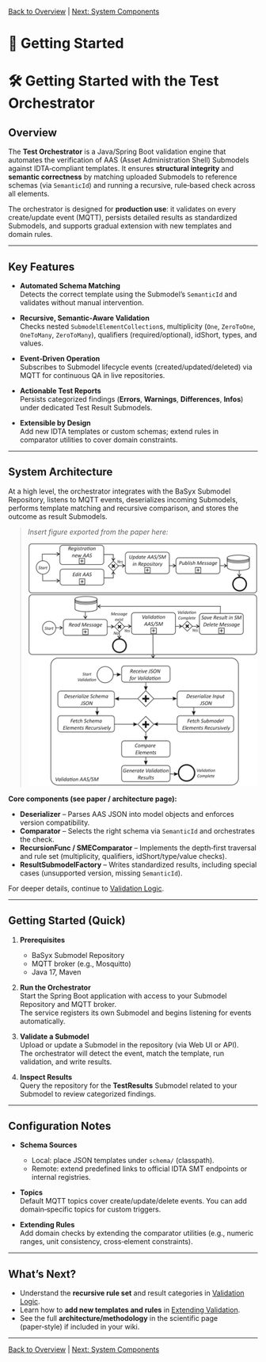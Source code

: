 [Back to Overview](index.md) | [Next: System Components](system_components.md)

# 🚀 Getting Started


# 🛠 Getting Started with the Test Orchestrator
## Overview

The **Test Orchestrator** is a Java/Spring Boot validation engine that automates the verification of AAS (Asset Administration Shell) Submodels against IDTA‑compliant templates. It ensures **structural integrity** and **semantic correctness** by matching uploaded Submodels to reference schemas (via `SemanticId`) and running a recursive, rule‑based check across all elements.

The orchestrator is designed for **production use**: it validates on every create/update event (MQTT), persists detailed results as standardized Submodels, and supports gradual extension with new templates and domain rules.

---

## Key Features

- **Automated Schema Matching**  
  Detects the correct template using the Submodel’s `SemanticId` and validates without manual intervention.

- **Recursive, Semantic‑Aware Validation**  
  Checks nested `SubmodelElementCollection`s, multiplicity (`One`, `ZeroToOne`, `OneToMany`, `ZeroToMany`), qualifiers (required/optional), idShort, types, and values.

- **Event‑Driven Operation**  
  Subscribes to Submodel lifecycle events (created/updated/deleted) via MQTT for continuous QA in live repositories.

- **Actionable Test Reports**  
  Persists categorized findings (**Errors**, **Warnings**, **Differences**, **Infos**) under dedicated Test Result Submodels.

- **Extensible by Design**  
  Add new IDTA templates or custom schemas; extend rules in comparator utilities to cover domain constraints.

---

## System Architecture 

At a high level, the orchestrator integrates with the BaSyx Submodel Repository, listens to MQTT events, deserializes incoming Submodels, performs template matching and recursive comparison, and stores the outcome as result Submodels.

> _Insert figure exported from the paper here:_
>
> 
>![System Architecture & Validation Workflow](../../images/ValidationWorkflow.png)
> 

**Core components (see paper / architecture page):**
- **Deserializer** – Parses AAS JSON into model objects and enforces version compatibility.  
- **Comparator** – Selects the right schema via `SemanticId` and orchestrates the check.  
- **RecursionFunc / SMEComparator** – Implements the depth‑first traversal and rule set (multiplicity, qualifiers, idShort/type/value checks).  
- **ResultSubmodelFactory** – Writes standardized results, including special cases (unsupported version, missing `SemanticId`).  

For deeper details, continue to [Validation Logic](validation_logic.md).

---

## Getting Started (Quick)

1. **Prerequisites**  
   - BaSyx Submodel Repository  
   - MQTT broker (e.g., Mosquitto)  
   - Java 17, Maven

2. **Run the Orchestrator**  
   Start the Spring Boot application with access to your Submodel Repository and MQTT broker.  
   The service registers its own Submodel and begins listening for events automatically.

3. **Validate a Submodel**  
   Upload or update a Submodel in the repository (via Web UI or API).  
   The orchestrator will detect the event, match the template, run validation, and write results.

4. **Inspect Results**  
   Query the repository for the **TestResults** Submodel related to your Submodel to review categorized findings.

---

## Configuration Notes

- **Schema Sources**  
  - Local: place JSON templates under `schema/` (classpath).  
  - Remote: extend predefined links to official IDTA SMT endpoints or internal registries.

- **Topics**  
  Default MQTT topics cover create/update/delete events. You can add domain‑specific topics for custom triggers.

- **Extending Rules**  
  Add domain checks by extending the comparator utilities (e.g., numeric ranges, unit consistency, cross‑element constraints).

---

## What’s Next?

- Understand the **recursive rule set** and result categories in [Validation Logic](validation_logic.md).  
- Learn how to **add new templates and rules** in [Extending Validation](features/extending.md).  
- See the full **architecture/methodology** in the scientific page (paper‑style) if included in your wiki.


---

[Back to Overview](index.md) | [Next: System Components](../system_components.md)